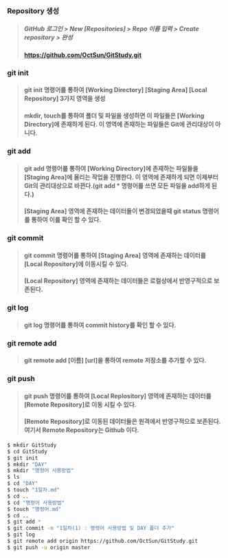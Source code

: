 ### Repository 생성

> ##### GitHub 로그인 > New [Repositories] > Repo 이름 입력 > Create repository > 완성
>
> #### https://github.com/OctSun/GitStudy.git





### git init

> #### git init 명령어를 통하여 [Working Directory] [Staging Area] [Local Repository] 3가지 영역을 생성
>
> #### mkdir, touch를 통하여 폴더 및 파일을 생성하면 이 파일들은 [Working Directory]에 존재하게 된다. 이 영역에 존재하는 파일들은 Git에 관리대상이 아니다.





### git add

> #### git add 명령어를 통하여 [Working Directory]에 존재하는 파일들을 [Staging Area]에 올리는 작업을 진행한다. 이 영역에 존재하게 되면 이제부터 Git의 관리대상으로 바뀐다.(git add * 명령어를 쓰면 모든 파일을 add하게 된다.)
>
> #### [Staging Area] 영역에 존재하는 데이터들이 변경되었을때 git status 명령어를 통하여 이를 확인 할 수 있다.





### git commit

> #### git commit 명령어를 통하여 [Staging Area] 영역에 존재하는 데이터를 [Local Repository]에 이동시킬 수 있다.
>
> #### [Local Repository] 영역에 존재하는 데이터들은 로컬상에서 반영구적으로 보존된다.





### git log

> #### git log 명령어를 통하여 commit history를 확인 할 수 있다.





### git remote add

> #### git remote add [이름] [url]을 통하여 remote 저장소를 추가할 수 있다.





### git push

> #### git push 명령어를 통하여 [Local Replository] 영역에 존재하는 데이터를 [Remote Repository]로 이동 시킬 수 있다.
>
> #### [Remote Repository]로 이동된 데이터들은 원격에서 반영구적으로 보존된다. 여기서 Remote Repository는 Github 이다.





```bash
$ mkdir GitStudy
$ cd GitStudy
$ git init
$ mkdir "DAY"
$ mkdir "명령어 사용방법"
$ ls
$ cd "DAY"
$ touch "1일차.md"
$ cd ..
$ cd "명령어 사용방법"
$ touch "명령어.md"
$ cd ..
$ git add *
$ git commit -m "1일차(1) : 명령어 사용방법 및 DAY 폴더 추가"
$ git log
$ git remote add origin https://github.com/OctSun/GitStudy.git
$ git push -u origin master
```